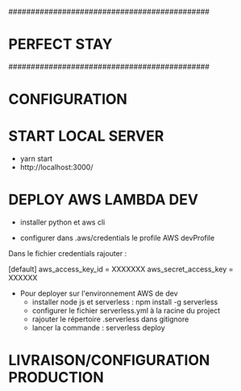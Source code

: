 #############################################
#         PERFECT STAY 
#############################################


# CONFIGURATION

# START LOCAL SERVER

- yarn start 
- http://localhost:3000/

# DEPLOY AWS LAMBDA DEV

- installer python et aws cli
 
- configurer dans .aws/credentials le profile AWS devProfile

Dans le fichier credentials rajouter :

[default]
aws_access_key_id = XXXXXXX
aws_secret_access_key = XXXXXX

- Pour deployer sur l'environnement AWS de dev
    - installer node js et serverless : npm install -g serverless
    - configurer le fichier serverless.yml à la racine du project
    - rajouter le répertoire .serverless dans gitignore
    - lancer la commande   : serverless deploy 

# LIVRAISON/CONFIGURATION PRODUCTION 


